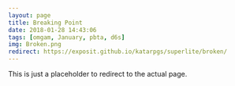 ```yaml
---
layout: page
title: Breaking Point
date: 2018-01-28 14:43:06
tags: [omgam, January, pbta, d6s]
img: Broken.png
redirect: https://exposit.github.io/katarpgs/superlite/broken/
---
```


This is just a placeholder to redirect to the actual page.
